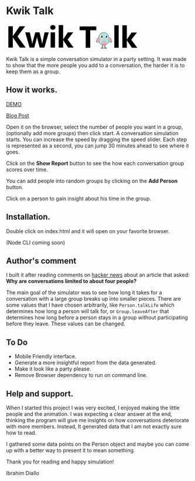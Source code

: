 # Kwik Talk

![Kwik Talk](https://raw.githubusercontent.com/ibudiallo/kwiktalk/master/img/logo-1.png)

Kwik Talk is a simple conversation simulator in a party setting. It was made to show that the more people you add to a conversation, the harder it is to keep them as a group.

## How it works. 

[DEMO](https://idiallo.com/projects/kwiktalk/index.html)

[Blog Post](https://idiallo.com/blog/kwiktalk)

Open it on the browser, select the number of people you want in a group, (optionally add more groups) then click start. A conversation simulation starts. You can increase the speed by dragging the speed slider. Each step is represented as a second, you can jump 30 minutes ahead to see where it goes.

Click on the **Show Report** button to see the how each conversation group scores over time.

You can add people into random groups by clicking on the **Add Person** button. 

Click on a person to gain insight about his time in the group.


## Installation. 

Double click on index.html and it will open on your favorite browser.

(Node CLI coming soon)

## Author's comment

I built it after reading comments on [hacker news](https://news.ycombinator.com/item?id=17964657) about an article that asked: **Why are conversations limited to about four people?**

The main goal of the simulator was to see how long it takes for a conversation with a large group breaks up into smaller pieces. There are some values that I have chosen arbitrarily, like `Person.talkLife` which determines how long a person will talk for, or `Group.leaveAfter` that determines how long before a person stays in a group without participating before they leave. These values can be changed.

## To Do

* Mobile Friendly interface.
* Generate a more insightful report from the data generated.
* Make it look like a party please.
* Remove Browser dependency to run on command line.

## Help and support.

When I started this project I was very excited, I enjoyed making the little people and the animation. I was expecting a clear answer at the end, thinking the program will give me insights on how conversations deteriorate with more members. Instead, It generated data that I am not exactly sure how to read. 

I gathered some data points on the Person object and maybe you can come up with a better way to present it to mean something. 

Thank you for reading and happy simulation!

Ibrahim Diallo
